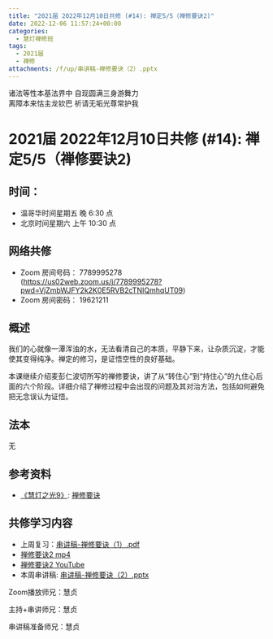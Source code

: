 ```yaml
---
title: "2021届 2022年12月10日共修 (#14): 禅定5/5（禅修要诀2)"
date: 2022-12-06 11:57:24+00:00
categories:
  - 慧灯禅修班
tags:
  - 2021届
  - 禅修
attachments: /f/up/串讲稿-禅修要诀（2）.pptx
---
```

<!--StartFragment-->

诸法等性本基法界中 自现圆满三身游舞力\
离障本来怙主龙钦巴 祈请无垢光尊常护我

# 2021届 2022年12月10日共修 (#14): 禅定5/5（禅修要诀2)

## 时间：

* 温哥华时间星期五 晚 6:30 点
* 北京时间星期六 上午 10:30 点

## 网络共修

* Zoom 房间号码： 7789995278 (<https://us02web.zoom.us/j/7789995278?pwd=VjZmbWJFY2k2K0E5RVB2cTNIQmhqUT09>)
* Zoom 房间密码： 19621211

## 概述

我们的心就像一潭浑浊的水，无法看清自己的本质，平静下来，让杂质沉淀，才能使其变得纯净。禅定的修习，是证悟空性的良好基础。

<!--StartFragment-->

本课继续介绍麦彭仁波切所写的禅修要诀，讲了从“转住心”到“持住心”的九住心后面的六个阶段。详细介绍了禅修过程中会出现的问题及其对治方法，包括如何避免把无念误认为证悟。

<!--EndFragment-->

## 法本

无

## 参考资料

* [《慧灯之光9》](https://s3.ca-central-1.wasabisys.com/hddata/f.huidengchanxiu.net/refs/hdzg/09): [禅修要诀](https://s3.ca-central-1.wasabisys.com/hddata/f.huidengchanxiu.net/refs/hdzg/09#%E7%A6%85%E4%BF%AE%E8%A6%81%E8%AF%80)

## **共修学习内容**

* 上周复习：[串讲稿-禅修要诀（1）.pdf](https://www.huidengvan.com/f/up/%E4%B8%B2%E8%AE%B2%E7%A8%BF-%E7%A6%85%E4%BF%AE%E8%A6%81%E8%AF%80%EF%BC%881%EF%BC%89.pdf)[](https://www.huidengvan.com/f/up/%E4%B8%B2%E8%AE%B2%E7%A8%BF-%E7%A6%85%E5%AE%9A%E7%9A%84%E4%BF%AE%E6%B3%95-%EF%BC%88%E4%B8%8B%EF%BC%89.pptx)
* [禅修要诀2 mp4](https://fohuifayu.com/index.php/huideng-jiangtang/fofa-jianxiu/chan-ding/594-l11025)
* [禅修要诀2 YouTube](https://www.youtube.com/watch?v=6yDBvfsklRw)
* 本周串讲稿: [串讲稿-禅修要诀（2）.pptx](/f/up/串讲稿-禅修要诀（2）.pptx)

Zoom播放师兄：慧贞

主持+串讲师兄：慧贞

串讲稿准备师兄：慧贞

<!--EndFragment-->
